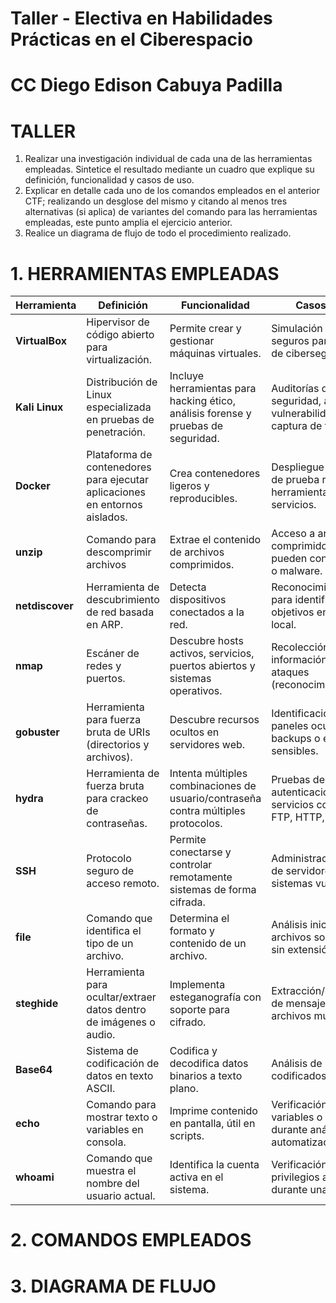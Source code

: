 #  Taller - Electiva en Habilidades Prácticas en el Ciberespacio
# CC Diego Edison Cabuya Padilla

# TALLER
1. Realizar una investigación individual de cada una de las herramientas empleadas. Sintetice el resultado mediante un cuadro que explique su definición, funcionalidad y casos de uso.
2. Explicar en detalle cada uno de los comandos empleados en el anterior CTF; realizando un desglose del mismo y citando al menos tres alternativas (si aplica) de variantes del comando para las herramientas empleadas, este punto amplia el ejercicio anterior.
3. Realice un diagrama de flujo de todo el procedimiento realizado.

# 1. HERRAMIENTAS EMPLEADAS

| Herramienta   | Definición | Funcionalidad | Casos de uso |
|---------------|------------|---------------|--------------|
| **VirtualBox** | Hipervisor de código abierto para virtualización. | Permite crear y gestionar máquinas virtuales. | Simulación de entornos seguros para pruebas de ciberseguridad. |
| **Kali Linux** | Distribución de Linux especializada en pruebas de penetración. | Incluye herramientas para hacking ético, análisis forense y pruebas de seguridad. | Auditorías de seguridad, análisis de vulnerabilidades, captura de tráfico. |
| **Docker** | Plataforma de contenedores para ejecutar aplicaciones en entornos aislados. | Crea contenedores ligeros y reproducibles. | Despliegue de entornos de prueba rápidos para herramientas o servicios. |
| **unzip** | Comando para descomprimir archivos | Extrae el contenido de archivos comprimidos. | Acceso a archivos comprimidos que pueden contener pistas o malware. |
| **netdiscover** | Herramienta de descubrimiento de red basada en ARP. | Detecta dispositivos conectados a la red. | Reconocimiento de red para identificar objetivos en un entorno local. |
| **nmap** | Escáner de redes y puertos. | Descubre hosts activos, servicios, puertos abiertos y sistemas operativos. | Recolección de información previa a ataques (reconocimiento). |
| **gobuster** | Herramienta para fuerza bruta de URIs (directorios y archivos). | Descubre recursos ocultos en servidores web. | Identificación de paneles ocultos, backups o endpoints sensibles. |
| **hydra** | Herramienta de fuerza bruta para crackeo de contraseñas. | Intenta múltiples combinaciones de usuario/contraseña contra múltiples protocolos. | Pruebas de autenticación en servicios como SSH, FTP, HTTP, etc. |
| **SSH** | Protocolo seguro de acceso remoto. | Permite conectarse y controlar remotamente sistemas de forma cifrada. | Administración remota de servidores o sistemas vulnerables. |
| **file** | Comando que identifica el tipo de un archivo. | Determina el formato y contenido de un archivo. | Análisis inicial de archivos sospechosos o sin extensión. |
| **steghide** | Herramienta para ocultar/extraer datos dentro de imágenes o audio. | Implementa esteganografía con soporte para cifrado. | Extracción/ocultamiento de mensajes en archivos multimedia. |
| **Base64** | Sistema de codificación de datos en texto ASCII. | Codifica y decodifica datos binarios a texto plano. | Análisis de mensajes codificados u ocultos. |
| **echo** | Comando para mostrar texto o variables en consola. | Imprime contenido en pantalla, útil en scripts. | Verificación de variables o cadenas durante análisis o automatización. |
| **whoami** | Comando que muestra el nombre del usuario actual. | Identifica la cuenta activa en el sistema. | Verificación de privilegios actuales durante una sesión. |


# 2. COMANDOS EMPLEADOS

# 3. DIAGRAMA DE FLUJO
